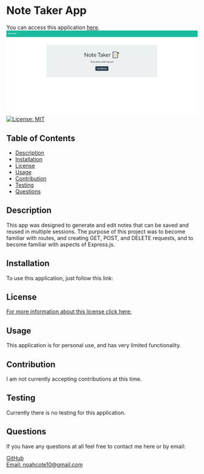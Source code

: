 # Note Taker App
You can access this application [here](https://shielded-brook-50381.herokuapp.com/).
![NoteTakerPreview](./assets/NoteTakerPreview.jpg)
[![License: MIT](https://img.shields.io/badge/License-MIT-yellow.svg)](https://opensource.org/licenses/MIT)
## Table of Contents
- [Description](#description)
- [Installation](#installation)
- [License](#license)
- [Usage](#usage)
- [Contribution](#contributing)
- [Testing](#tests)
- [Questions](#questions)
    
## Description <a name="description"></a>
This app was designed to generate and edit notes that can be saved and reused in multiple sessions. The purpose of this project was to become familiar with routes, and creating GET, POST, and DELETE requests, and to become familiar with aspects of Express.js.
## Installation <a name="installation"></a>
To use this application, just follow this link:
## License <a name="license"></a>
[For more information about this license click here:](https://choosealicense.com/licenses/mit/) 
## Usage <a name="usage"></a>
This application is for personal use, and has very limited functionality.
## Contribution <a name="contributing"></a>
I am not currently accepting contributions at this time.
## Testing <a name="tests"></a>
Currently there is no testing for this application.
## Questions <a name="questions"></a>
If you have any questions at all feel free to contact me here or by email:
  
[GitHub](https://github.com/noahcote10)   
[Email: noahcote10@gmail.com](mailto:noahcote10@gmail.com)
